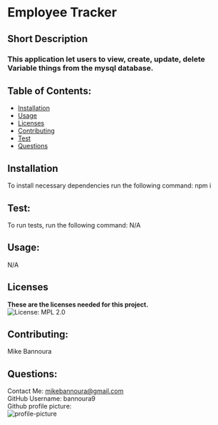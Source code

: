 
  # Employee Tracker

  ## Short Description
  ### This application let users to view, create, update, delete Variable things from the mysql database.
  ## Table of Contents:
- [Installation](#Installation)
- [Usage](#Usage)
- [Licenses](#Licenses)
- [Contributing](#Contributing)
- [Test](#Test)
- [Questions](#Questions)



## Installation
To install necessary dependencies run the following command:
  npm i
## Test:
  To run tests, run the following command:
  N/A

## Usage:
  N/A
## Licenses
**These are the licenses needed for this project.** <br/>
![License: MPL 2.0](https://img.shields.io/badge/License-MPL%202.0-brightgreen.svg)

## Contributing:
  Mike Bannoura


## Questions:
Contact Me: mikebannoura@gmail.com<br/>
GitHub Username: bannoura9<br/>
Github profile picture:<br/>
![profile-picture](https://avatars2.githubusercontent.com/u/47578041?v=4=100x)

